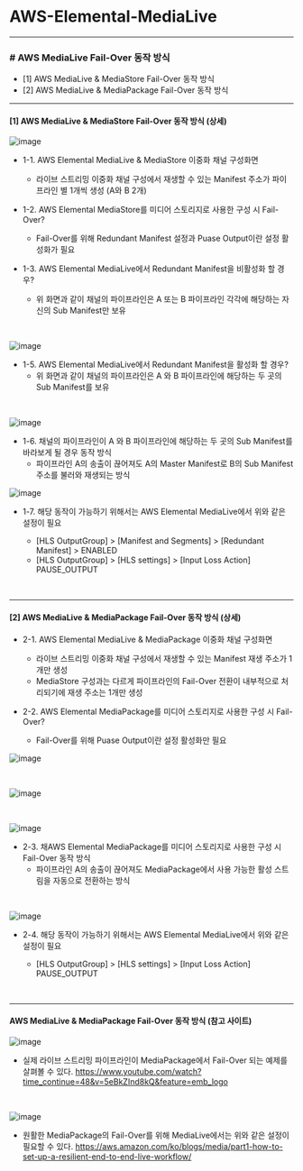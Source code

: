 # AWS-Elemental-MediaLive

* * *

### # AWS MediaLive Fail-Over 동작 방식

- [1] AWS MediaLive & MediaStore Fail-Over 동작 방식
- [2] AWS MediaLive & MediaPackage Fail-Over 동작 방식


* * *

#### [1] AWS MediaLive & MediaStore Fail-Over 동작 방식 (상세)

![image](./images/Capture-1.png)

- 1-1. AWS Elemental MediaLive & MediaStore 이중화 채널 구성화면
    - 라이브 스트리밍 이중화 채널 구성에서 재생할 수 있는 Manifest 주소가 파이프라인 별 1개씩 생성 (A와 B 2개)

- 1-2. AWS Elemental MediaStore를 미디어 스토리지로 사용한 구성 시 Fail-Over?
    - Fail-Over를 위해 Redundant Manifest 설정과 Puase Output이란 설정 활성화가 필요

- 1-3. AWS Elemental MediaLive에서 Redundant Manifest을 비활성화 할 경우?
    - 위 화면과 같이 채널의 파이프라인은 A 또는 B 파이프라인 각각에 해당하는 자신의 Sub Manifest만 보유

<br>

![image](./images/Capture-2.png)

- 1-5. AWS Elemental MediaLive에서 Redundant Manifest을 활성화 할 경우?
    - 위 화면과 같이 채널의 파이프라인은 A 와 B 파이프라인에 해당하는 두 곳의 Sub Manifest를 보유

<br>

![image](./images/Capture-3.png)

-  1-6. 채널의 파이프라인이 A 와 B 파이프라인에 해당하는 두 곳의 Sub Manifest를 바라보게 될 경우 동작 방식
    - 파이프라인 A의 송출이 끊어져도 A의 Master Manifest로 B의 Sub Manifest 주소를 불러와 재생되는 방식


![image](./images/Capture-4.png)

- 1-7. 해당 동작이 가능하기 위해서는 AWS Elemental MediaLive에서 위와 같은 설정이 필요

    - [HLS OutputGroup] > [Manifest and Segments] > [Redundant Manifest] > ENABLED
    - [HLS OutputGroup] > [HLS settings] > [Input Loss Action] PAUSE_OUTPUT


<br>

* * *

#### [2] AWS MediaLive & MediaPackage Fail-Over 동작 방식 (상세)

- 2-1. AWS Elemental MediaLive & MediaPackage 이중화 채널 구성화면
    - 라이브 스트리밍 이중화 채널 구성에서 재생할 수 있는 Manifest 재생 주소가 1개만 생성
    - MediaStore 구성과는 다르게 파이프라인의 Fail-Over 전환이 내부적으로 처리되기에 재생 주소는 1개만 생성

- 2-2. AWS Elemental MediaPackage를 미디어 스토리지로 사용한 구성 시 Fail-Over?
    - Fail-Over를 위해 Puase Output이란 설정 활성화만 필요

![image](./images/Capture-5.png)

<br>

![image](./images/Capture-6.png)

<br>

![image](./images/Capture-7.png)

- 2-3. 채AWS Elemental MediaPackage를 미디어 스토리지로 사용한 구성 시 Fail-Over 동작 방식
    - 파이프라인 A의 송출이 끊어져도 MediaPackage에서 사용 가능한 활성 스트림을 자동으로 전환하는 방식

<br>

![image](./images/Capture-8.png)

- 2-4. 해당 동작이 가능하기 위해서는 AWS Elemental MediaLive에서 위와 같은 설정이 필요

    - [HLS OutputGroup] > [HLS settings] > [Input Loss Action] PAUSE_OUTPUT

<br>

* * *

 #### AWS MediaLive & MediaPackage Fail-Over 동작 방식 (참고 사이트)   

![image](./images/Capture-9.png)

- 실제 라이브 스트리밍 파이프라인이 MediaPackage에서 Fail-Over 되는 예제를 살펴볼 수 있다.
https://www.youtube.com/watch?time_continue=48&v=5eBkZInd8kQ&feature=emb_logo

<br>

![image](./images/Capture-10.png)

- 원활한 MediaPackage의 Fail-Over를 위해 MediaLive에서는 위와 같은 설정이 필요할 수 있다.
https://aws.amazon.com/ko/blogs/media/part1-how-to-set-up-a-resilient-end-to-end-live-workflow/

<br>
